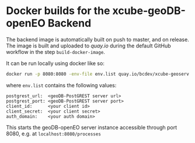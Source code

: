 # Docker builds for the xcube-geoDB-openEO Backend

The backend image is automatically built on push to master, and on release.
The image is built and uploaded to _quay.io_ during the default GitHub workflow
in the step `build-docker-image`.

It can be run locally using docker like so:

```bash
docker run -p 8080:8080 -env-file env.list quay.io/bcdev/xcube-geoserv 
```

where `env.list` contains the following values:
```
postgrest_url:  <geoDB-PostGREST server url>
postgrest_port: <geoDB-PostGREST server port>
client_id:      <your client id>
client_secret:  <your client secret>
auth_domain:    <your auth domain>
```

This starts the geoDB-openEO server instance accessible through port 8080, e.g.
at `localhost:8080/processes`